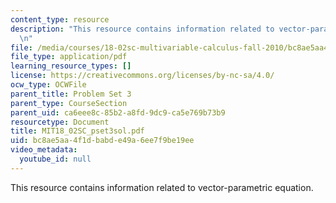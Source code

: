 ```yaml
---
content_type: resource
description: "This resource contains information related to vector-parametric equation.\r\
  \n"
file: /media/courses/18-02sc-multivariable-calculus-fall-2010/bc8ae5aa4f1dbabde49a6ee7f9be19ee_MIT18_02SC_pset3sol.pdf
file_type: application/pdf
learning_resource_types: []
license: https://creativecommons.org/licenses/by-nc-sa/4.0/
ocw_type: OCWFile
parent_title: Problem Set 3
parent_type: CourseSection
parent_uid: ca6eee8c-85b2-a8fd-9dc9-ca5e769b73b9
resourcetype: Document
title: MIT18_02SC_pset3sol.pdf
uid: bc8ae5aa-4f1d-babd-e49a-6ee7f9be19ee
video_metadata:
  youtube_id: null
---
```

This resource contains information related to vector-parametric equation.
